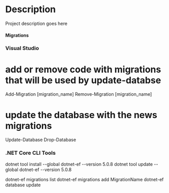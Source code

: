 
# Description
Project description goes here

#### Migrations

### Visual Studio
# add or remove code with migrations that will be used by update-databse
Add-Migration [migration_name]
Remove-Migration [migration_name]

# update the database with the news migrations
Update-Database
Drop-Database
###

### .NET Core CLI Tools
dotnet tool install --global dotnet-ef --version 5.0.8
dotnet tool update --global dotnet-ef --version 5.0.8

dotnet-ef migrations list
dotnet-ef migrations add MigrationName
dotnet-ef database update
###

####
